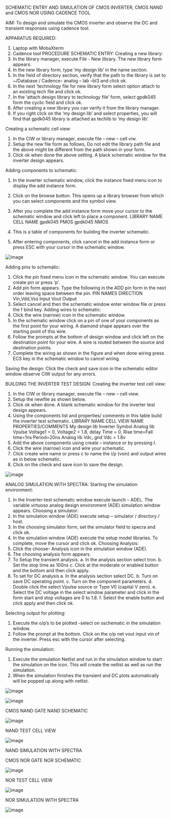 SCHEMATIC ENTRY AND SIMULATION OF CMOS INVERTER, CMOS NAND and CMOS NOR USING CADENCE TOOL

AIM:
To design and simulate the CMOS inverter and observe the DC and transient responses using cadence tool.

APPARATUS REQUIRED:
 
1.	Laptop with MobaXterm
2.	Cadence tool
PROCEDURE
SCHEMATIC ENTRY:
Creating a new library:
1.	In the library manager, execute File - New library. The new library form appears.
2.	In the new library form, type ‘my design lib’ in the name section.
3.	In the field of directory section, verify that the path to the library is set to ~/Database / Cadence- analog – lab –bl3 and click ok.
4.	In the next ‘technology file for new library form select option attach to an existing tech file and click ok.
5.	In the ‘attach design library to technology file’ form, select gpdk045 form the cyclic field and click ok.
6.	After creating a new library you can verify it from the library manager.
7.	If you right click on the ‘my design lib’ and select properties, you will find that gpdk045 library is attached as techlib to ‘my design lib’.

Creating a schematic cell view:
1.	In the CIW or library manager, execute file – new – cell viw.
2.	Setup the new file form as follows, Do not edit the library path file and the above might be different from the path shown in your form.
3.	Click ok when done the above setting. A black schematic window for the inverter design appears.

Adding components to schematic:
1.	In the inverter schematic window, click the instance fixed menu icon to display the add instance form.
2.	Click on the browse button. This opens up a library browser from which you can select components and the symbol view.
3.	After you complete the add instance form move your cursor to the schematic window and click left to place a component.
LIBRARY NAME	CELL NAME
gpdk045	PMOS
gpdk045	NMOS





4.	This is a table of components for building the inverter schematic.
5.	After entering components, click cancel in the add instance form or press ESC with your cursor in the schematic window.

![image](https://github.com/Janani717/VLSI-LAB-EXP-6/assets/161813915/48f7fd33-d245-45d1-b4cc-7a4cd00cfc4c)

 
Adding pins to schematic:
1.	Click the pin fixed menu icon in the schematic window. You can execute create pin or press ‘p’.
2.	Add pin form appears. Type the following in the ADD pin form in the next order leaving space between the pin.
PIN NAMES	DIRECTION
Vin,Vdd,Vss	Input
Vout	Output
3.	Select cancel and then the schematic window enter window file or press the f bind key.
Adding wires to schematic:
1.	Click the wire (narrow) icon in the schematic window.
2.	In the schematic window click on a pin of one of your components as the first point for your wiring. A diamond shape appears over the starting point of this wire.
3.	Follow the prompts at the bottom of design window and click left on the destination point for your wire. A wire is routed between the source and destination points.
4.	Complete the wiring as shown in the figure and when done wiring press ECS key in the schematic window to cancel wiring.

Saving the design:
	Click the check and save icon in the schematic editor window observe CIW output for any errors.

BUILDING THE INVERTER TEST DESIGN:
Creating the inverter test cell view:
1.	In the CIW or library manager, execute file – new – cell view.
2.	Setup the newfile as shown below.
3.	Click ok when done. A blank schematic window for the inverter test design appears.
4.	Using the components list and properties/ comments in this table build the inverter test schematic.
LIBRARY NAME	CELL VIEW NAME	PROPERTIES/COMMENTS
My design lib	Inverter	Symbol
Analog lib	Vpulse	Voltage1 = 0, Voltage2 = 1.8, delay Time = 0,
Rise time=Fall time=1ns
Period=20ns
Analog lib	Vdc, gnd	Vdc = 1.8v
5.	Add the above components using create – instance or by pressing I.
6.	Click the wire (narrow) icon and wire your schematic.
7.	Click create wire name or press c to name the i/p (vsin) and output wires as in below schematic.
8.	Click on the check and save icon to save the design.

 ![image](https://github.com/Janani717/VLSI-LAB-EXP-6/assets/161813915/fdc18a56-b80f-4947-8a25-67b27222bcdb)


ANALOG SIMULATION WITH SPECTRA:
Starting the simulation environment:
1.	In the Inverter-test schematic window execute launch – ADEL. The variable virtuoso analog design environment (ADE) simulation window appears.
Choosing a simulator:
1.	In the simulation window (ADE) execute setup – simulator / directory / host.
2.	In the choosing simulator form, set the simulator field to specra and click ok.
3.	In the simulation window (ADE) execute the setup model libraries.
To complete, move the cursor and click ok.
Choosing Analysis:
1.	Click the choose- Analysis icon in the simulation window (ADE).
2.	The choosing analysis form appears.
3.	To Setup the transient analysis.
a.	In the analysis section select tron.
b.	Set the stop time as 100ns
c.	Click at the moderate or enabled button and the bottom and then click apply.
4.	To set for DC analysis
a.	In the analysis section select DC.
b.	Turn on save DC operating point.
c.	Turn on the component parameters.
d.	Double click the select Vpulse source or Type V0 (capital V zero).
e.	Select the DC voltage in the select window parameter and click in the form start and stop voltages are 0 to 1.8.
f.	Select the enable button and click apply and then click ok.

Selecting output for plotting:
1.	Execute the o/p’s to be plotted  -select on sschematic in the simulation window.
2.	Follow the prompt at the bottom. Click on the o/p net vout input vin of the inverter. Press esc with the cursor after selecting.

Running the simulation:
1.	Execute the simulation Netlist and run in the simulation window to start the simulation on the icon. This will create the netlist as well as run the simulation.
2.	When the simulation finishes the transient and DC plots automatically will be popped up along with netlist.
 


 ![image](https://github.com/Janani717/VLSI-LAB-EXP-6/assets/161813915/54495848-cbe4-41c9-8299-58d353a2d8c7)


![image](https://github.com/Janani717/VLSI-LAB-EXP-6/assets/161813915/773e835c-631e-464c-89ea-d60ea4995ab2)



CMOS NAND GATE
NAND SCHEMATIC

![image](https://github.com/Janani717/VLSI-LAB-EXP-6/assets/161813915/caa3045a-c704-4de4-8225-ce07dd04a042)

 
NAND TEST CELL VIEW

![image](https://github.com/Janani717/VLSI-LAB-EXP-6/assets/161813915/25c132c8-2e89-4c35-bef0-a57d140e8db2)

 
NAND SIMULATION WITH SPECTRA
 



CMOS NOR GATE
NOR SCHEMATIC

![image](https://github.com/Janani717/VLSI-LAB-EXP-6/assets/161813915/c1c88012-52a7-4cc0-96b4-b1662170664f)


NOR TEST CELL VIEW

![image](https://github.com/Janani717/VLSI-LAB-EXP-6/assets/161813915/45e87797-43b6-4f21-8674-d416437c448b)

 
NOR SIMULATION WITH SPECTRA

![image](https://github.com/Janani717/VLSI-LAB-EXP-6/assets/161813915/99bb011c-637e-4426-85da-969b77ebf2aa)


